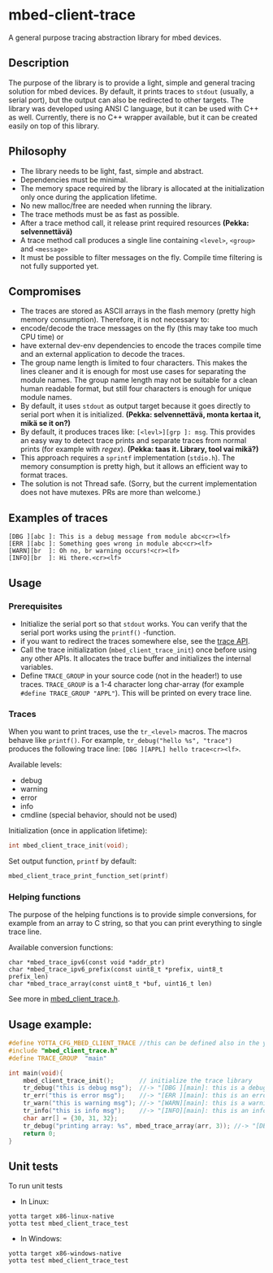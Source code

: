 # mbed-client-trace

A general purpose tracing abstraction library for mbed devices.

## Description

The purpose of the library is to provide a light, simple and general tracing solution for mbed devices. By default, it prints traces to `stdout` (usually, a serial port), but the output can also be redirected to other targets. The library was developed using ANSI C language, but it can be used with C++ as well. Currently, there is no C++ wrapper available, but it can be created easily on top of this library.

## Philosophy

* The library needs to be light, fast, simple and abstract.
* Dependencies must be minimal.
* The memory space required by the library is allocated at the initialization only once during the application lifetime.
* No new malloc/free are needed when running the library.
* The trace methods must be as fast as possible.
* After a trace method call, it release print required resources **(Pekka: selvennettävä)**
* A trace method call produces a single line containing `<level>`, `<group>` and `<message>`
* It must be possible to filter messages on the fly. Compile time filtering is not fully supported yet.

## Compromises

* The traces are stored as ASCII arrays in the flash memory (pretty high memory consumption). Therefore, it is not necessary to:
 * encode/decode the trace messages on the fly (this may take too much CPU time) or 
 * have external dev-env dependencies to encode the traces compile time and an external application to decode the traces. 
* The group name length is limited to four characters. This makes the lines cleaner and it is enough for most use cases for separating the module names. The group name length may not be suitable for a clean human readable format, but still four characters is enough for unique module names.
* By default, it uses `stdout` as output target because it goes directly to serial port when it is initialized. **(Pekka: selvennettävä, monta kertaa it, mikä se it on?)**
* By default, it produces traces like: `[<levl>][grp ]: msg`. This provides an easy way to detect trace prints and separate traces from normal prints (for example with _regex_). **(Pekka: taas it. Library, tool vai mikä?)**
* This approach requires a `sprintf` implementation (`stdio.h`). The memory consumption is pretty high, but it allows an efficient way to format traces.
* The solution is not Thread safe. (Sorry, but the current implementation does not have mutexes. PRs are more than welcome.)

## Examples of traces

```
[DBG ][abc ]: This is a debug message from module abc<cr><lf>
[ERR ][abc ]: Something goes wrong in module abc<cr><lf>
[WARN][br  ]: Oh no, br warning occurs!<cr><lf>
[INFO][br  ]: Hi there.<cr><lf>
```

## Usage

### Prerequisites

* Initialize the serial port so that `stdout` works. You can verify that the serial port works using the `printf()` -function.
 * if you want to redirect the traces somewhere else, see the [trace API](https://github.com/ARMmbed/mbed-client-trace/blob/master/mbed-client-trace/mbed_client_trace.h#L170).
* Call the trace initialization (`mbed_client_trace_init`) once before using any other APIs. It allocates the trace buffer and initializes the internal variables.
* Define `TRACE_GROUP` in your source code (not in the header!) to use traces. `TRACE_GROUP` is a 1-4 character long char-array (for example `#define TRACE_GROUP "APPL"`). This will be printed on every trace line.

### Traces

When you want to print traces, use the `tr_<level>` macros. The macros behave like `printf()`. For example, `tr_debug("hello %s", "trace")` produces the following trace line: `[DBG ][APPL] hello trace<cr><lf>`.

Available levels:

* debug
* warning
* error
* info
* cmdline (special behavior, should not be used)

Initialization (once in application lifetime):

```c
int mbed_client_trace_init(void);
```

Set output function, `printf` by default:

```c
mbed_client_trace_print_function_set(printf)
```

### Helping functions

The purpose of the helping functions is to provide simple conversions, for example from an array to C string, so that you can print everything to single trace line.

Available conversion functions:
```
char *mbed_trace_ipv6(const void *addr_ptr)
char *mbed_trace_ipv6_prefix(const uint8_t *prefix, uint8_t prefix_len)
char *mbed_trace_array(const uint8_t *buf, uint16_t len)
```

See more in [mbed_client_trace.h](https://github.com/ARMmbed/mbed-client-trace/blob/master/mbed-client-trace/mbed_client_trace.h).


## Usage example:

```c++
#define YOTTA_CFG_MBED_CLIENT_TRACE //this can be defined also in the yotta configuration file config.yml
#include "mbed_client_trace.h"
#define TRACE_GROUP  "main"

int main(void){
    mbed_client_trace_init();       // initialize the trace library
    tr_debug("this is debug msg");  //-> "[DBG ][main]: this is a debug msg"
    tr_err("this is error msg");    //-> "[ERR ][main]: this is an error msg"
    tr_warn("this is warning msg"); //-> "[WARN][main]: this is a warning msg"
    tr_info("this is info msg");    //-> "[INFO][main]: this is an info msg"
    char arr[] = {30, 31, 32};
    tr_debug("printing array: %s", mbed_trace_array(arr, 3)); //-> "[DBG ][main]: printing array: 01:02:03"
    return 0;
}
```

## Unit tests

To run unit tests

* In Linux:
```
yotta target x86-linux-native
yotta test mbed_client_trace_test
```

* In Windows:
```
yotta target x86-windows-native
yotta test mbed_client_trace_test
```
